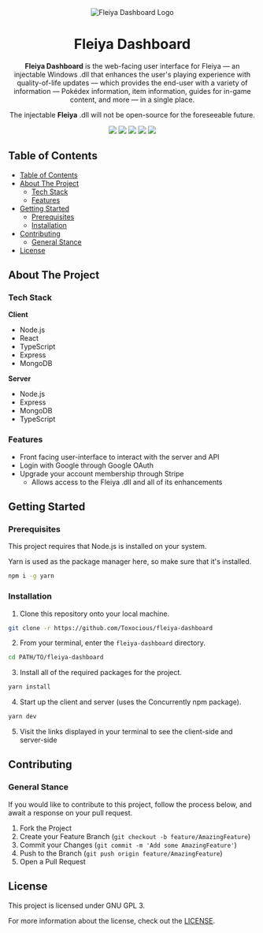 <div align="center">
  <img src="./client/assets/PokeOne.ico" title="Fleiya Dashboard Logo" alt="Fleiya Dashboard Logo" />
  <h1 align="center">Fleiya Dashboard</h1>

  **Fleiya Dashboard** is the web-facing user interface for Fleiya &mdash; an injectable Windows .dll that enhances the user's playing experience with quality-of-life updates &mdash; which provides the end-user with a variety of information &mdash; Pok&eacute;dex information, item information, guides for in-game content, and more &mdash; in a single place.

  The injectable **Fleiya** .dll will not be open-source for the foreseeable future.

  <img src="https://img.shields.io/github/issues/Toxocious/fleiya-dashboard?style=for-the-badge&logo=appveyor" />
  <img src="https://img.shields.io/github/forks/Toxocious/fleiya-dashboard?style=for-the-badge&logo=appveyor" />
  <img src="https://img.shields.io/github/stars/Toxocious/fleiya-dashboard?style=for-the-badge&logo=appveyor" />
  <img src="https://img.shields.io/github/license/Toxocious/fleiya-dashboard?style=for-the-badge&logo=appveyor" />
  <a href="https://visitorbadge.io/status?path=https%3A%2F%2Fgithub.com%2FToxocious%2Ffleiya-dashboard">
    <img src="https://api.visitorbadge.io/api/visitors?path=https%3A%2F%2Fgithub.com%2FToxocious%2Ffleiya-dashboard&countColor=%2337d67a" />
  </a>
</div>



## Table of Contents
- [Table of Contents](#table-of-contents)
- [About The Project](#about-the-project)
  - [Tech Stack](#tech-stack)
  - [Features](#features)
- [Getting Started](#getting-started)
  - [Prerequisites](#prerequisites)
  - [Installation](#installation)
- [Contributing](#contributing)
  - [General Stance](#general-stance)
- [License](#license)



## About The Project
### Tech Stack
**Client**
- Node.js
- React
- TypeScript
- Express
- MongoDB

**Server**
- Node.js
- Express
- MongoDB
- TypeScript

### Features
- Front facing user-interface to interact with the server and API
- Login with Google through Google OAuth
- Upgrade your account membership through Stripe
  - Allows access to the Fleiya .dll and all of its enhancements



## Getting Started
### Prerequisites
This project requires that Node.js is installed on your system.

Yarn is used as the package manager here, so make sure that it's installed.
```bash
npm i -g yarn
```

### Installation
1. Clone this repository onto your local machine.

```sh
git clone -r https://github.com/Toxocious/fleiya-dashboard
```

2. From your terminal, enter the ``fleiya-dashboard`` directory.
```sh
cd PATH/TO/fleiya-dashboard
```

3. Install all of the required packages for the project.
```sh
yarn install
```

4. Start up the client and server (uses the Concurrently npm package).
```sh
yarn dev
```

5. Visit the links displayed in your terminal to see the client-side and server-side



## Contributing
### General Stance
If you would like to contribute to this project, follow the process below, and await a response on your pull request.

1. Fork the Project
2. Create your Feature Branch (``git checkout -b feature/AmazingFeature``)
3. Commit your Changes (``git commit -m 'Add some AmazingFeature'``)
4. Push to the Branch (``git push origin feature/AmazingFeature``)
5. Open a Pull Request



## License
This project is licensed under GNU GPL 3.

For more information about the license, check out the [LICENSE](LICENSE).
